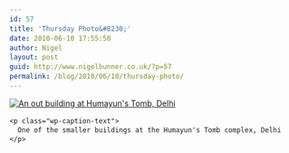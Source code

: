 ```yaml
---
id: 57
title: 'Thursday Photo&#8230;'
date: 2010-06-10 17:55:50
author: Nigel
layout: post
guid: http://www.nigelbunner.co.uk/?p=57
permalink: /blog/2010/06/10/thursday-photo/
---
```

<p style="text-align: center;">
  <div id="attachment_58" style="width: 610px" class="wp-caption aligncenter">
    <a href="http://www.flickr.com/photos/icklephotos/4611051525/in/set-72157623749620262/"><img class="size-full wp-image-58 " title="IMG_1757-web" src="/img/wp-blog/2010/06/IMG_1757-web.jpg" alt="An out building at Humayun's Tomb, Delhi " width="600" height="450" srcset="/img/wp-blog/2010/06/IMG_1757-web.jpg 600w, /img/wp-blog/2010/06/IMG_1757-web-300x225.jpg 300w" sizes="(max-width: 600px) 100vw, 600px" /></a>
    
    <p class="wp-caption-text">
      One of the smaller buildings at the Humayun's Tomb complex, Delhi
    </p>
  </div>